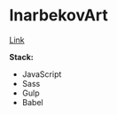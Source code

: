 # InarbekovArt

[Link](https://inarbekov-art.netlify.app)

**Stack:**

-   JavaScript
-   Sass
-   Gulp
-   Babel
